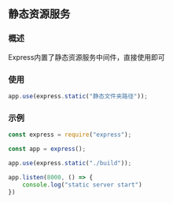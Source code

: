 ## 静态资源服务

### 概述

Express内置了静态资源服务中间件，直接使用即可

### 使用

```js
app.use(express.static("静态文件夹路径"));
```

### 示例

```js
const express = require("express");

const app = express();

app.use(express.static("./build"));

app.listen(8000, () => {
    console.log("static server start")
})
```

